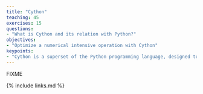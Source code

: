 ```yaml
---
title: "Cython"
teaching: 45
exercises: 15
questions:
- "What is Cython and its relation with Python?"
objectives:
- "Optimize a numerical intensive operation with Cython"
keypoints:
- "Cython is a superset of the Python programming language, designed to give C-like performance with code that is written mostly in Python."
---
```

FIXME

{% include links.md %}
